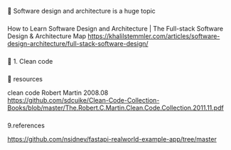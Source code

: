 🔑 Software design and architecture is a huge topic


###

How to Learn Software Design and Architecture | The Full-stack Software Design & Architecture Map
https://khalilstemmler.com/articles/software-design-architecture/full-stack-software-design/


###

📍 1. Clean code

###

📘 resources

clean code 
Robert Martin 2008.08 <br>
https://github.com/sdcuike/Clean-Code-Collection-Books/blob/master/The.Robert.C.Martin.Clean.Code.Collection.2011.11.pdf





###

9.references

https://github.com/nsidnev/fastapi-realworld-example-app/tree/master
